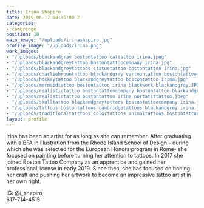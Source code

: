 ```yaml
---
title: Irina Shapiro
date: 2019-06-17 00:36:00 Z
categories:
- cambridge
position: 10
main_image: "/uploads/irinashapiro.jpg"
profile_image: "/uploads/irina.png"
work_images:
- "/uploads/blackandgray bostontattoo cattattoo irina.jpeg"
- "/uploads/blackandgreytattoo bostontattoocompany irina.jpg"
- "/uploads/blackandgreytattoos statuetattoo bostontattoo irina.jpg"
- "/uploads/charliebrowntattoo blackandgray cartoontattoo bostontattoo irina.png"
- "/uploads/hockeytattoo blackandgreytattoo bostontattoo irina.jpg"
- "/uploads/mermaidtattoo bostontattoo irina blackwork blackandgray.JPG"
- "/uploads/realistictattoo bostontattoocompany bostontattoo blackandgray irina.jpg"
- "/uploads/realistictattoo bostontattoo irina portatittattoo.jpeg"
- "/uploads/skulltattoo blackandgreytattoos bostontattoocompany irina.jpg"
- "/uploads/tattoos bostontattoos cambridgetattoos blackandgrey irina.jpeg"
- "/uploads/traditionaltatttoos colortattoos animaltattoos bostontattoo irina.jpg"
layout: profile
---
```


Irina has been an artist for as long as she can remember. After graduating with a BFA in Illustration from the Rhode Island School of Design - during which she was selected for the European Honors program in Rome- she focused on painting before turning her attention to tattoos. In 2017 she joined Boston Tattoo Company as an apprentice and gained her professional license in early 2019. Since then, she has focused on honing her craft and pushing her artwork to become an impressive tattoo artist in her own right. 

IG: @i_shapiro  
617-714-4515